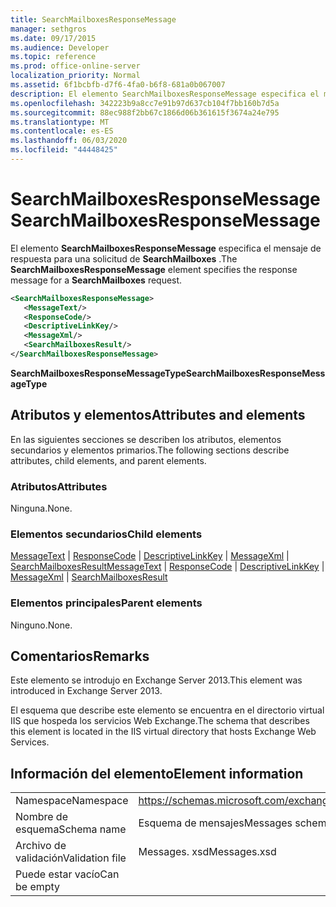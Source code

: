 ```yaml
---
title: SearchMailboxesResponseMessage
manager: sethgros
ms.date: 09/17/2015
ms.audience: Developer
ms.topic: reference
ms.prod: office-online-server
localization_priority: Normal
ms.assetid: 6f1bcbfb-d7f6-4fa0-b6f8-681a0b067007
description: El elemento SearchMailboxesResponseMessage especifica el mensaje de respuesta para una solicitud de SearchMailboxes.
ms.openlocfilehash: 342223b9a8cc7e91b97d637cb104f7bb160b7d5a
ms.sourcegitcommit: 88ec988f2bb67c1866d06b361615f3674a24e795
ms.translationtype: MT
ms.contentlocale: es-ES
ms.lasthandoff: 06/03/2020
ms.locfileid: "44448425"
---
```

# <a name="searchmailboxesresponsemessage"></a><span data-ttu-id="1d62e-103">SearchMailboxesResponseMessage</span><span class="sxs-lookup"><span data-stu-id="1d62e-103">SearchMailboxesResponseMessage</span></span>

<span data-ttu-id="1d62e-104">El elemento **SearchMailboxesResponseMessage** especifica el mensaje de respuesta para una solicitud de **SearchMailboxes** .</span><span class="sxs-lookup"><span data-stu-id="1d62e-104">The **SearchMailboxesResponseMessage** element specifies the response message for a **SearchMailboxes** request.</span></span> 
  
```XML
<SearchMailboxesResponseMessage>
   <MessageText/>
   <ResponseCode/>
   <DescriptiveLinkKey/>
   <MessageXml/>
   <SearchMailboxesResult/>
</SearchMailboxesResponseMessage>
```

 <span data-ttu-id="1d62e-105">**SearchMailboxesResponseMessageType**</span><span class="sxs-lookup"><span data-stu-id="1d62e-105">**SearchMailboxesResponseMessageType**</span></span>
## <a name="attributes-and-elements"></a><span data-ttu-id="1d62e-106">Atributos y elementos</span><span class="sxs-lookup"><span data-stu-id="1d62e-106">Attributes and elements</span></span>

<span data-ttu-id="1d62e-107">En las siguientes secciones se describen los atributos, elementos secundarios y elementos primarios.</span><span class="sxs-lookup"><span data-stu-id="1d62e-107">The following sections describe attributes, child elements, and parent elements.</span></span>
  
### <a name="attributes"></a><span data-ttu-id="1d62e-108">Atributos</span><span class="sxs-lookup"><span data-stu-id="1d62e-108">Attributes</span></span>

<span data-ttu-id="1d62e-109">Ninguna.</span><span class="sxs-lookup"><span data-stu-id="1d62e-109">None.</span></span>
  
### <a name="child-elements"></a><span data-ttu-id="1d62e-110">Elementos secundarios</span><span class="sxs-lookup"><span data-stu-id="1d62e-110">Child elements</span></span>

<span data-ttu-id="1d62e-111">[MessageText](messagetext.md)  |  [ResponseCode](responsecode.md)  |  [DescriptiveLinkKey](descriptivelinkkey.md)  |  [MessageXml](messagexml.md)  |  [SearchMailboxesResult](searchmailboxesresult.md)</span><span class="sxs-lookup"><span data-stu-id="1d62e-111">[MessageText](messagetext.md) | [ResponseCode](responsecode.md) | [DescriptiveLinkKey](descriptivelinkkey.md) | [MessageXml](messagexml.md) | [SearchMailboxesResult](searchmailboxesresult.md)</span></span>
  
### <a name="parent-elements"></a><span data-ttu-id="1d62e-112">Elementos principales</span><span class="sxs-lookup"><span data-stu-id="1d62e-112">Parent elements</span></span>

<span data-ttu-id="1d62e-113">Ninguno.</span><span class="sxs-lookup"><span data-stu-id="1d62e-113">None.</span></span>
  
## <a name="remarks"></a><span data-ttu-id="1d62e-114">Comentarios</span><span class="sxs-lookup"><span data-stu-id="1d62e-114">Remarks</span></span>

<span data-ttu-id="1d62e-115">Este elemento se introdujo en Exchange Server 2013.</span><span class="sxs-lookup"><span data-stu-id="1d62e-115">This element was introduced in Exchange Server 2013.</span></span>
  
<span data-ttu-id="1d62e-116">El esquema que describe este elemento se encuentra en el directorio virtual IIS que hospeda los servicios Web Exchange.</span><span class="sxs-lookup"><span data-stu-id="1d62e-116">The schema that describes this element is located in the IIS virtual directory that hosts Exchange Web Services.</span></span>
  
## <a name="element-information"></a><span data-ttu-id="1d62e-117">Información del elemento</span><span class="sxs-lookup"><span data-stu-id="1d62e-117">Element information</span></span>

|||
|:-----|:-----|
|<span data-ttu-id="1d62e-118">Namespace</span><span class="sxs-lookup"><span data-stu-id="1d62e-118">Namespace</span></span>  <br/> |https://schemas.microsoft.com/exchange/services/2006/messages  <br/> |
|<span data-ttu-id="1d62e-119">Nombre de esquema</span><span class="sxs-lookup"><span data-stu-id="1d62e-119">Schema name</span></span>  <br/> |<span data-ttu-id="1d62e-120">Esquema de mensajes</span><span class="sxs-lookup"><span data-stu-id="1d62e-120">Messages schema</span></span>  <br/> |
|<span data-ttu-id="1d62e-121">Archivo de validación</span><span class="sxs-lookup"><span data-stu-id="1d62e-121">Validation file</span></span>  <br/> |<span data-ttu-id="1d62e-122">Messages. xsd</span><span class="sxs-lookup"><span data-stu-id="1d62e-122">Messages.xsd</span></span>  <br/> |
|<span data-ttu-id="1d62e-123">Puede estar vacío</span><span class="sxs-lookup"><span data-stu-id="1d62e-123">Can be empty</span></span>  <br/> ||
   

